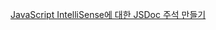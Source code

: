 

[JavaScript IntelliSense에 대한 JSDoc 주석 만들기](https://msdn.microsoft.com/ko-kr/library/mt162307.aspx)
